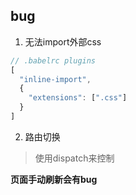 ## bug

1. 无法import外部css

``` js
// .babelrc plugins
[
  "inline-import",
  {
    "extensions": [".css"]
  }
]
```

2. 路由切换

> 使用dispatch来控制

**页面手动刷新会有bug**